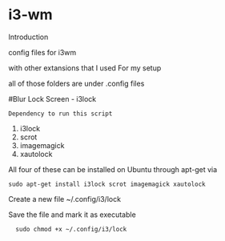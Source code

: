 # i3-wm

Introduction

config files for i3wm
  
with other extansions that I used For my setup

all of those folders are under .config files

#Blur Lock Screen - i3lock

    Dependency to run this script
     
   1. i3lock
   2. scrot
   3. imagemagick
   4. xautolock

  All four of these can be installed on Ubuntu through apt-get via

    sudo apt-get install i3lock scrot imagemagick xautolock

   Create a new file ~/.config/i3/lock


   Save the file and mark it as executable

      sudo chmod +x ~/.config/i3/lock





